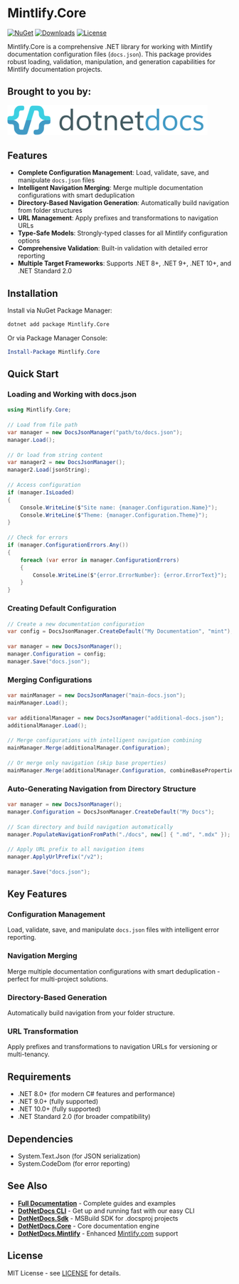 # Mintlify.Core

[![NuGet](https://img.shields.io/nuget/v/Mintlify.Core.svg)](https://www.nuget.org/packages/Mintlify.Core/)
[![Downloads](https://img.shields.io/nuget/dt/Mintlify.Core.svg)](https://www.nuget.org/packages/Mintlify.Core/)
[![License](https://img.shields.io/github/license/cloudnimble/dotnetdocs.svg)](https://github.com/CloudNimble/DotNetDocs/blob/master/LICENSE)

Mintlify.Core is a comprehensive .NET library for working with Mintlify documentation configuration files (`docs.json`). This package provides robust loading, 
validation, manipulation, and generation capabilities for Mintlify documentation projects.

## Brought to you by:

<a href="https://dotnetdocs.com">
  <img src="https://raw.githubusercontent.com/CloudNimble/DotNetDocs/refs/heads/dev/src/CloudNimble.DotNetDocs.Docs/images/logos/dotnetdocs.light.svg" alt="DotNetDocs Logo" width="450" />
</a>

## Features

- **Complete Configuration Management**: Load, validate, save, and manipulate `docs.json` files
- **Intelligent Navigation Merging**: Merge multiple documentation configurations with smart deduplication
- **Directory-Based Navigation Generation**: Automatically build navigation from folder structures
- **URL Management**: Apply prefixes and transformations to navigation URLs
- **Type-Safe Models**: Strongly-typed classes for all Mintlify configuration options
- **Comprehensive Validation**: Built-in validation with detailed error reporting
- **Multiple Target Frameworks**: Supports .NET 8+, .NET 9+, .NET 10+, and .NET Standard 2.0

## Installation

Install via NuGet Package Manager:

```bash
dotnet add package Mintlify.Core
```

Or via Package Manager Console:

```powershell
Install-Package Mintlify.Core
```

## Quick Start

### Loading and Working with docs.json

```csharp
using Mintlify.Core;

// Load from file path
var manager = new DocsJsonManager("path/to/docs.json");
manager.Load();

// Or load from string content
var manager2 = new DocsJsonManager();
manager2.Load(jsonString);

// Access configuration
if (manager.IsLoaded)
{
    Console.WriteLine($"Site name: {manager.Configuration.Name}");
    Console.WriteLine($"Theme: {manager.Configuration.Theme}");
}

// Check for errors
if (manager.ConfigurationErrors.Any())
{
    foreach (var error in manager.ConfigurationErrors)
    {
        Console.WriteLine($"{error.ErrorNumber}: {error.ErrorText}");
    }
}
```

### Creating Default Configuration

```csharp
// Create a new documentation configuration
var config = DocsJsonManager.CreateDefault("My Documentation", "mint");

var manager = new DocsJsonManager();
manager.Configuration = config;
manager.Save("docs.json");
```

### Merging Configurations

```csharp
var mainManager = new DocsJsonManager("main-docs.json");
mainManager.Load();

var additionalManager = new DocsJsonManager("additional-docs.json");
additionalManager.Load();

// Merge configurations with intelligent navigation combining
mainManager.Merge(additionalManager.Configuration);

// Or merge only navigation (skip base properties)
mainManager.Merge(additionalManager.Configuration, combineBaseProperties: false);
```

### Auto-Generating Navigation from Directory Structure

```csharp
var manager = new DocsJsonManager();
manager.Configuration = DocsJsonManager.CreateDefault("My Docs");

// Scan directory and build navigation automatically
manager.PopulateNavigationFromPath("./docs", new[] { ".md", ".mdx" });

// Apply URL prefix to all navigation items
manager.ApplyUrlPrefix("/v2");

manager.Save("docs.json");
```

## Key Features

### Configuration Management

Load, validate, save, and manipulate `docs.json` files with intelligent error reporting.

### Navigation Merging

Merge multiple documentation configurations with smart deduplication - perfect for multi-project solutions.

### Directory-Based Generation

Automatically build navigation from your folder structure.

### URL Transformation

Apply prefixes and transformations to navigation URLs for versioning or multi-tenancy.

## Requirements

- .NET 8.0+ (for modern C# features and performance)
- .NET 9.0+ (fully supported)
- .NET 10.0+ (fully supported)
- .NET Standard 2.0 (for broader compatibility)

## Dependencies

- System.Text.Json (for JSON serialization)
- System.CodeDom (for error reporting)

## See Also

- **[Full Documentation](https://dotnetdocs.com)** - Complete guides and examples
- **[DotNetDocs CLI](https://www.nuget.org/packages/DotNetDocs/)** - Get up and running fast with our easy CLI
- **[DotNetDocs.Sdk](https://www.nuget.org/packages/DotNetDocs.Sdk/)** - MSBuild SDK for .docsproj projects
- **[DotNetDocs.Core](https://www.nuget.org/packages/DotNetDocs.Core/)** - Core documentation engine
- **[DotNetDocs.Mintlify](https://www.nuget.org/packages/DotNetDocs.Mintlify/)** - Enhanced [Mintlify.com](https://mintlify.com) support

## License

MIT License - see [LICENSE](https://github.com/CloudNimble/DotNetDocs/blob/main/LICENSE) for details.